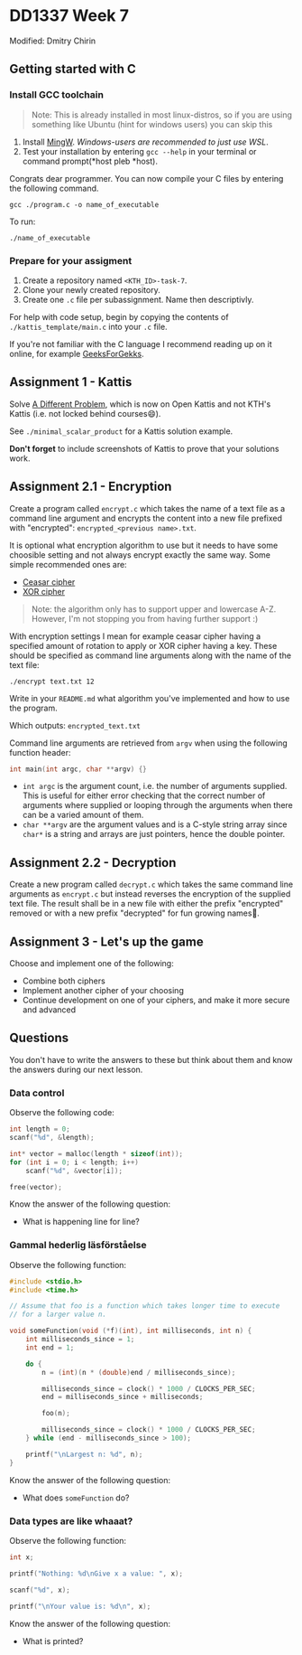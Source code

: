 # DD1337 Week 7

Modified: Dmitry Chirin

## Getting started with C

### Install GCC toolchain
> Note: This is already installed in most linux-distros, so if you are using something like Ubuntu (hint for windows users) you can skip this
1) Install [MingW](https://www.mingw-w64.org/). *Windows-users are recommended to just use WSL*. 
2) Test your installation by entering `gcc --help` in your terminal or command prompt(*host pleb *host).

Congrats dear programmer. You can now compile your C files by entering the following command.
```
gcc ./program.c -o name_of_executable
```
To run: 
```
./name_of_executable
```

### Prepare for your assigment

1) Create a repository named `<KTH_ID>-task-7`.
2) Clone your newly created repository.
3) Create one `.c` file per subassignment. Name then descriptivly.  

For help with code setup, begin by copying the contents of `./kattis_template/main.c` into your `.c` file.

If you're not familiar with the C language I recommend reading up on it online, for example [GeeksForGekks](https://www.geeksforgeeks.org/c-programming-language/).

## Assignment 1 - Kattis

Solve [A Different Problem](https://open.kattis.com/problems/different), which is now on Open Kattis and not KTH's Kattis (i.e. not locked behind courses😄).

See `./minimal_scalar_product` for a Kattis solution example.

**Don't forget** to include screenshots of Kattis to prove that your solutions work.

## Assignment 2.1 - Encryption

Create a program called `encrypt.c` which takes the name of a text file as a command line argument and encrypts the content into a new file prefixed with "encrypted": `encrypted_<previous name>.txt`.

It is optional what encryption algorithm to use but it needs to have some choosible setting and not always encrypt exactly the same way. Some simple recommended ones are:

- [Ceasar cipher](https://en.wikipedia.org/wiki/Caesar_cipher)
- [XOR cipher](https://en.wikipedia.org/wiki/XOR_cipher)

> Note: the algorithm only has to support upper and lowercase A-Z. However, I'm not stopping you from having further support :)

With encryption settings I mean for example ceasar cipher having a specified amount of rotation to apply or XOR cipher having a key. These should be specified as command line arguments along with the name of the text file:
```
./encrypt text.txt 12
```
Write in your `README.md` what algorithm you've implemented and how to use the program.

Which outputs: `encrypted_text.txt`

Command line arguments are retrieved from `argv` when using the following function header:
```c
int main(int argc, char **argv) {}
```
- `int argc` is the argument count, i.e. the number of arguments supplied. This is useful for either error checking that the correct number of arguments where supplied or looping through the arguments when there can be a varied amount of them.
- `char **argv` are the argument values and is a C-style string array since `char*` is a string and arrays are just pointers, hence the double pointer.


## Assignment 2.2 - Decryption

Create a new program called `decrypt.c` which takes the same command line arguments as `encrypt.c` but instead reverses the encryption of the supplied text file. The result shall be in a new file with either the prefix "encrypted" removed or with a new prefix "decrypted" for fun growing names🤪.

## Assignment 3 - Let's up the game

Choose and implement one of the following:
* Combine both ciphers
* Implement another cipher of your choosing
* Continue development on one of your ciphers, and make it more secure and advanced

## Questions

You don't have to write the answers to these but think about them and know the answers during our next lesson.

### Data control

Observe the following code:

```c
int length = 0;
scanf("%d", &length); 

int* vector = malloc(length * sizeof(int));
for (int i = 0; i < length; i++) 
    scanf("%d", &vector[i]);

free(vector);
```

Know the answer of the following question:
- What is happening line for line?

### Gammal hederlig läsförståelse

Observe the following function:

```c
#include <stdio.h>
#include <time.h>

// Assume that foo is a function which takes longer time to execute
// for a larger value n.

void someFunction(void (*f)(int), int milliseconds, int n) {
    int milliseconds_since = 1;
    int end = 1;

    do {
        n = (int)(n * (double)end / milliseconds_since);

        milliseconds_since = clock() * 1000 / CLOCKS_PER_SEC;
        end = milliseconds_since + milliseconds;

        foo(n);

        milliseconds_since = clock() * 1000 / CLOCKS_PER_SEC;
    } while (end - milliseconds_since > 100);

    printf("\nLargest n: %d", n);
}
```

Know the answer of the following question:
- What does `someFunction` do?

### Data types are like whaaat?

Observe the following function:

```c
int x;

printf("Nothing: %d\nGive x a value: ", x);

scanf("%d", x);

printf("\nYour value is: %d\n", x);
```

Know the answer of the following question:
- What is printed?

